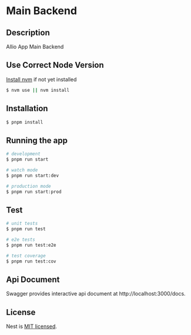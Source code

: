 # Main Backend

## Description

Allio App Main Backend

## Use Correct Node Version

[Install nvm](https://github.com/nvm-sh/nvm#installing-and-updating) if not yet installed

```bash
$ nvm use || nvm install
```

## Installation

```bash
$ pnpm install
```

## Running the app

```bash
# development
$ pnpm run start

# watch mode
$ pnpm run start:dev

# production mode
$ pnpm run start:prod
```

## Test

```bash
# unit tests
$ pnpm run test

# e2e tests
$ pnpm run test:e2e

# test coverage
$ pnpm run test:cov
```

## Api Document

Swagger provides interactive api document at http://localhost:3000/docs.

## License

Nest is [MIT licensed](LICENSE).
